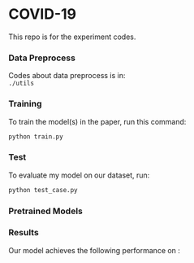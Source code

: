 # COVID-19
This repo is for the experiment codes.

### Data Preprocess
Codes about data preprocess is in:  
`./utils`


### Training  
To train the model(s) in the paper, run this command:
```sh
python train.py
```


### Test
To evaluate my model on our dataset, run:
```sh
python test_case.py
```


### Pretrained Models


### Results
Our model achieves the following performance on :




